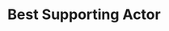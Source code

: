 ---
title: "Best Supporting Actor"
edition: 2011
winner: Brad Pitt
kind: "actor"
film: tree-of-life.md
image: https://m.media-amazon.com/images/M/MV5BMTM3MTY5NTczN15BMl5BanBnXkFtZTcwNjA4NjM4NA@@._V1_FMjpg_UX1280_.jpg
type: award
weight: 6
---